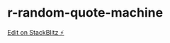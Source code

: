 # r-random-quote-machine

[Edit on StackBlitz ⚡️](https://stackblitz.com/edit/r-random-quote-machine)